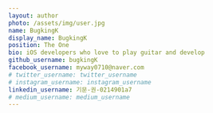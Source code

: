 ```yaml
---
layout: author
photo: /assets/img/user.jpg
name: BugkingK
display_name: BugkingK
position: The One
bio: iOS developers who love to play guitar and develop
github_username: bugkingK
facebook_username: myway0710@naver.com
# twitter_username: twitter_username
# instagram_username: instagram_username
linkedin_username: 기문-권-0214901a7
# medium_username: medium_username
---
```


